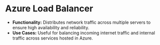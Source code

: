 # Azure Load Balancer
- <b>Functionality:</b> Distributes network traffic across multiple servers to ensure high availability and reliability.
- <b>Use Cases:</b> Useful for balancing incoming internet traffic and internal traffic across services hosted in Azure.